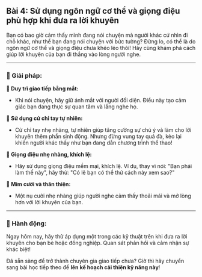## Bài 4: Sử dụng ngôn ngữ cơ thể và giọng điệu phù hợp khi đưa ra lời khuyên

Bạn có bao giờ cảm thấy mình đang nói chuyện mà người khác cứ nhìn đi chỗ khác, như thể bạn đang nói chuyện với bức tường? Đừng lo, có thể là do ngôn ngữ cơ thể và giọng điệu chưa khéo léo thôi! Hãy cùng khám phá cách giúp lời khuyên của bạn đi thẳng vào lòng người nghe.

---

### 📌 Giải pháp:

**🔹 Duy trì giao tiếp bằng mắt:**
- Khi nói chuyện, hãy giữ ánh mắt với người đối diện. Điều này tạo cảm giác bạn đang thực sự quan tâm và lắng nghe họ.

**🔹 Sử dụng cử chỉ tay tự nhiên:**
- Cử chỉ tay nhẹ nhàng, tự nhiên giúp tăng cường sự chú ý và làm cho lời khuyên thêm phần sinh động. Nhưng đừng vung tay quá đà, kẻo lại khiến người khác thấy như bạn đang dẫn chương trình thể thao!

**🔹 Giọng điệu nhẹ nhàng, khích lệ:**
- Hãy sử dụng giọng điệu mềm mại, khích lệ. Ví dụ, thay vì nói: "Bạn phải làm thế này", hãy thử: "Có lẽ bạn có thể thử cách này xem sao?"

**🔹 Mỉm cười và thân thiện:**
- Một nụ cười nhẹ nhàng giúp người nghe cảm thấy thoải mái và mở lòng hơn với lời khuyên của bạn.

---

### 🚀 Hành động:

Ngay hôm nay, hãy thử áp dụng một trong các kỹ thuật trên khi đưa ra lời khuyên cho bạn bè hoặc đồng nghiệp. Quan sát phản hồi và cảm nhận sự khác biệt!

Đã sẵn sàng để trở thành chuyên gia giao tiếp chưa? Giờ thì hãy chuyển sang bài học tiếp theo để **lên kế hoạch cải thiện kỹ năng này**!